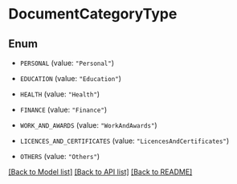 # DocumentCategoryType

## Enum


* `PERSONAL` (value: `"Personal"`)

* `EDUCATION` (value: `"Education"`)

* `HEALTH` (value: `"Health"`)

* `FINANCE` (value: `"Finance"`)

* `WORK_AND_AWARDS` (value: `"WorkAndAwards"`)

* `LICENCES_AND_CERTIFICATES` (value: `"LicencesAndCertificates"`)

* `OTHERS` (value: `"Others"`)


[[Back to Model list]](../README.md#documentation-for-models) [[Back to API list]](../README.md#documentation-for-api-endpoints) [[Back to README]](../README.md)


